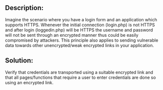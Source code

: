 ## Description:

Imagine the scenario where you have a login form and an application which supports HTTPS.
Whenever the initial connection (login.php) is not HTTPS and after login (loggedin.php)
will be HTTPS the username and password will not be sent through an encrypted manner thus
could be easily compromised by attackers. This principle also applies to sending
vulnerable data towards other unencrypted/weak encrypted links in your application.

## Solution:

Verify that credentials are transported using a suitable encrypted link and that all pages/functions that
require a user to enter credentials are done so using an encrypted link.

